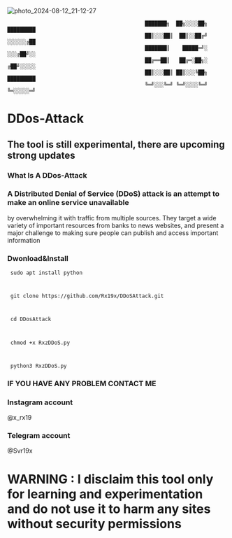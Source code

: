                               

![photo_2024-08-12_21-12-27](https://github.com/user-attachments/assets/eedc9761-e236-4c6c-806c-fac7a09a2b44)

                                                ███████╗  ██╗░░░░██╗  █████████                                 
                                                ██║░░░██║  ██║░░██╔╝  ░░░░░░╔██                   
                                                ███████║    █████═╝░  ░░░╔██╝░░         
                                                ██╔══██║   ██╔═░██╗░  ╔██╝░░░░░         
                                                ██║░░░██║ ██║░░░╚██╗  █████████         
                                                ╚═╝░░░╚═╝ ╚═╝░░░░╚═╝  ╚═░░░░░═╝        

# DDos-Attack 
## The tool is still experimental, there are upcoming strong updates
### What Is A DDos-Attack

### A Distributed Denial of Service (DDoS) attack is an attempt to make an online service unavailable 
by overwhelming it with traffic from multiple sources. They target a wide variety of important resources
from banks to news websites, and present a major challenge to making sure people can publish and access important information

### Dwonload&Install

     sudo apt install python
#
     git clone https://github.com/Rx19x/DDoSAttack.git
#
     cd DDosAttack
#
     chmod +x RxzDDoS.py
#
     python3 RxzDDoS.py


### IF YOU HAVE ANY PROBLEM CONTACT ME 

### Instagram account 

 @x_rx19

### Telegram account

 @Svr19x

# WARNING : I disclaim this tool only for learning and experimentation and do not use it to harm any sites without security permissions
